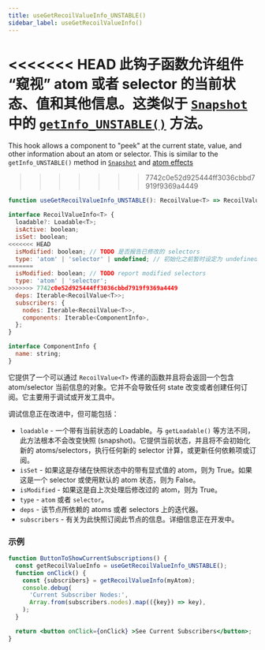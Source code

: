 ```yaml
---
title: useGetRecoilValueInfo_UNSTABLE()
sidebar_label: useGetRecoilValueInfo()
---
```


<<<<<<< HEAD
此钩子函数允许组件 “窥视” atom 或者 selector 的当前状态、值和其他信息。这类似于 [`Snapshot`](docs/api-reference/core/Snapshot) 中的 [`getInfo_UNSTABLE()`](/docs/api-reference/core/Snapshot#debug-information) 方法。
=======
This hook allows a component to "peek" at the current state, value, and other information about an atom or selector.  This is similar to the `getInfo_UNSTABLE()` method in [`Snapshot`](/docs/api-reference/core/Snapshot#debug-information) and [atom effects](/docs/guides/atom-effects)
>>>>>>> 7742c0e52d925444ff3036cbbd7919f9369a4449


```jsx
function useGetRecoilValueInfo_UNSTABLE(): RecoilValue<T> => RecoilValueInfo<T>;

interface RecoilValueInfo<T> {
  loadable?: Loadable<T>;
  isActive: boolean;
  isSet: boolean;
<<<<<<< HEAD
  isModified: boolean; // TODO 是否报告已修改的 selectors
  type: 'atom' | 'selector' | undefined; // 初始化之前暂时设定为 undefined
=======
  isModified: boolean; // TODO report modified selectors
  type: 'atom' | 'selector';
>>>>>>> 7742c0e52d925444ff3036cbbd7919f9369a4449
  deps: Iterable<RecoilValue<T>>;
  subscribers: {
    nodes: Iterable<RecoilValue<T>>,
    components: Iterable<ComponentInfo>,
  };
}

interface ComponentInfo {
  name: string;
}
```

它提供了一个可以通过 `RecoilValue<T>` 传递的函数并且将会返回一个包含 atom/selector 当前信息的对象。它并不会导致任何 state 改变或者创建任何订阅。它主要用于调试或开发工具中。

调试信息正在改进中，但可能包括：
* `loadable` - 一个带有当前状态的 Loadable。与 `getLoadable()` 等方法不同，此方法根本不会改变快照 (snapshot)。它提供当前状态，并且将不会初始化新的 atoms/selectors，执行任何新的 selector 计算，或更新任何依赖项或订阅。
* `isSet` - 如果这是存储在快照状态中的带有显式值的 atom，则为 True。如果这是一个 selector 或使用默认的 atom 状态，则为 False。
* `isModified` - 如果这是自上次处理后修改过的 atom，则为 True。
* `type` - `atom` 或者 `selector`。
* `deps` - 该节点所依赖的 atoms 或者 selectors 上的迭代器。
* `subscribers` - 有关为此快照订阅此节点的信息。详细信息正在开发中。

### 示例

```jsx
function ButtonToShowCurrentSubscriptions() {
  const getRecoilValueInfo = useGetRecoilValueInfo_UNSTABLE();
  function onClick() {
    const {subscribers} = getRecoilValueInfo(myAtom);
    console.debug(
      'Current Subscriber Nodes:',
      Array.from(subscribers.nodes).map(({key}) => key),
    );
  }

  return <button onClick={onClick} >See Current Subscribers</button>;
}
```
